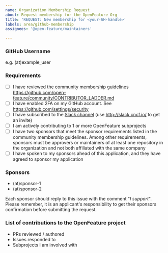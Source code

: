 ```yaml
---
name: Organization Membership Request
about: Request membership for the OpenFeature Org
title: 'REQUEST: New membership for <your-GH-handle>'
labels: area/github-membership
assignees: '@open-feature/maintainers'

---
```


<!-- Please remember to change the title of this issue by replacing
 <your-GH-handle> with the actual GitHub handle -->

### GitHub Username

e.g. (at)example_user

### Requirements

- [ ] I have reviewed the community membership guidelines https://github.com/open-feature/community/CONTRIBUTOR_LADDER.md
- [ ] I have enabled 2FA on my GitHub account. See https://github.com/settings/security
- [ ] I have subscribed to the [Slack channel](https://cloud-native.slack.com/archives/C0344AANLA1) (use http://slack.cncf.io/ to get an invite)
- [ ] I am actively contributing to 1 or more OpenFeature subprojects
- [ ] I have two sponsors that meet the sponsor requirements listed in the community membership guidelines. Among other requirements, sponsors must be approvers or maintainers of at least one repository in the organization and not both affiliated with the same company
- [ ] I have spoken to my sponsors ahead of this application, and they have agreed to sponsor my application

### Sponsors

<!-- Replace (at) with the `@` sign -->

- (at)sponsor-1
- (at)sponsor-2

Each sponsor should reply to this issue with the comment "*I support*".
Please remember, it is an applicant's responsibility to get their sponsors confirmation before submitting the request.

### List of contributions to the OpenFeature project

- PRs reviewed / authored
- Issues responded to
- Subprojects I am involved with
